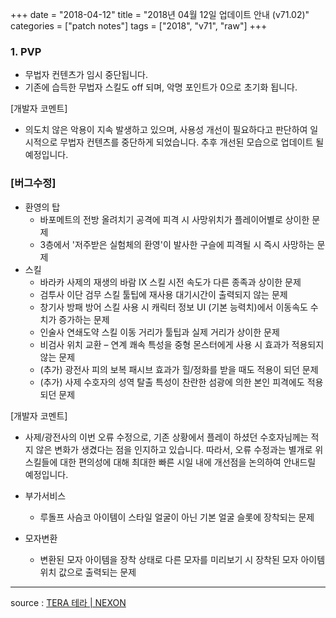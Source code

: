 +++
date = "2018-04-12"
title = "2018년 04월 12일 업데이트 안내 (v71.02)"
categories = ["patch notes"]
tags = ["2018", "v71", "raw"]
+++

### 1. PVP
- 무법자 컨텐츠가 임시 중단됩니다.
- 기존에 습득한 무법자 스킬도 off 되며, 악명 포인트가 0으로 초기화 됩니다.

[개발자 코멘트]
- 의도치 않은 악용이 지속 발생하고 있으며, 사용성 개선이 필요하다고 판단하여 일시적으로 무법자 컨텐츠를 중단하게 되었습니다. 추후 개선된 모습으로 업데이트 될 예정입니다.

### [버그수정]
- 환영의 탑
  - 바포메트의 전방 올려치기 공격에 피격 시 사망위치가 플레이어별로 상이한 문제
  - 3층에서 '저주받은 실험체의 환영'이 발사한 구슬에 피격될 시 즉시 사망하는 문제
- 스킬
  - 바라카 사제의 재생의 바람 IX 스킬 시전 속도가 다른 종족과 상이한 문제
  - 검투사 이단 검무 스킬 툴팁에 재사용 대기시간이 출력되지 않는 문제
  - 창기사 방패 방어 스킬 사용 시 캐릭터 정보 UI (기본 능력치)에서 이동속도 수치가 증가하는 문제
  - 인술사 연쇄도약 스킬 이동 거리가 툴팁과 실제 거리가 상이한 문제
  - 비검사 위치 교환 – 연계 쾌속 특성을 중형 몬스터에게 사용 시 효과가 적용되지 않는 문제
  - (추가) 광전사 피의 보복 패시브 효과가 힐/정화를 받을 때도 적용이 되던 문제 
  - (추가) 사제 수호자의 성역 탈출 특성이 찬란한 섬광에 의한 본인 피격에도 적용되던 문제

[개발자 코멘트]
- 사제/광전사의 이번 오류 수정으로, 기존 상황에서 플레이 하셨던 수호자님께는 적지 않은 변화가 생겼다는 점을 인지하고 있습니다. 따라서, 오류 수정과는 별개로 위 스킬들에 대한 편의성에 대해 최대한 빠른 시일 내에 개선점을 논의하여 안내드릴 예정입니다.

- 부가서비스
  - 루돌프 사슴코 아이템이 스타일 얼굴이 아닌 기본 얼굴 슬롯에 장착되는 문제
- 모자변환
  - 변환된 모자 아이템을 장착 상태로 다른 모자를 미리보기 시 장착된 모자 아이템 위치 값으로 출력되는 문제

----

source : [TERA 테라 | NEXON](http://tera.nexon.com/news/update/view.aspx?n4articlesn=327)

